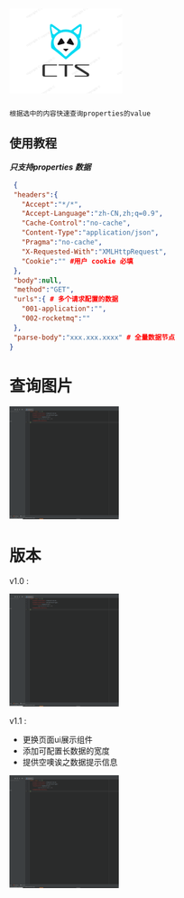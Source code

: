 # <img height="150" src="img/pluginIcon.png" width="200"/> 
    根据选中的内容快速查询properties的value

## 使用教程
***只支持properties 数据***
 ```json
  {
  "headers":{
    "Accept":"*/*",
    "Accept-Language":"zh-CN,zh;q=0.9",
    "Cache-Control":"no-cache",
    "Content-Type":"application/json",
    "Pragma":"no-cache",
    "X-Requested-With":"XMLHttpRequest",
    "Cookie":"" #用户 cookie 必填
  },
  "body":null,
  "method":"GET",
  "urls":{ # 多个请求配置的数据
    "001-application":"",
    "002-rocketmq":""
  },
  "parse-body":"xxx.xxx.xxxx" # 全量数据节点
}
 ```
# 查询图片
<img src="img/git-show.gif" height="200">

# 版本
v1.0 :

<img src="img/git-show.gif" height="200">

 v1.1 :
  - 更换页面ui展示组件
  - 添加可配置长数据的宽度
  - 提供空噢诶之数据提示信息

<img src="img/git-show.gif" height="200">

